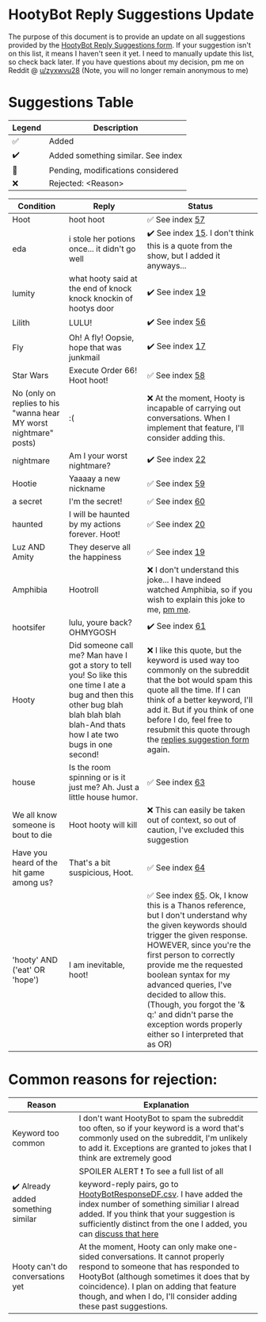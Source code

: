 # HootyBot Reply Suggestions Update

The purpose of this document is to provide an update on all suggestions provided by the [HootyBot Reply Suggestions form](https://forms.gle/67fM5hwX78DHaf6s6). 
If your suggestion isn't on this list, it means I haven't seen it yet. I need to manually update this list, so check back later. If you have questions about my decision, pm me on Reddit @ [u/zyxwvu28](https://www.reddit.com/user/zyxwvu28/) (Note, you will no longer remain anonymous to me)

# Suggestions Table

| Legend | Description |
| ------ | ----------- |
| :white_check_mark: | Added |
| :heavy_check_mark: | Added something similar. See index <number> |
| :pencil: | Pending, modifications considered |
| :x: | Rejected: \<Reason\> |

| Condition   | Reply                                         | Status             |
| ----------- | --------------------------------------------- | ------------------ |
| Hoot        | hoot hoot                                     | :white_check_mark: See index [57](https://github.com/zyxwvu28/Hooty-Bot-Public/blob/main/ReplyDFs/HootyBotResponseDF.csv) |
| eda         | i stole her potions once... it didn't go well | :heavy_check_mark: See index [15](https://github.com/zyxwvu28/Hooty-Bot-Public/blob/main/ReplyDFs/HootyBotResponseDF.csv). I don't think this is a quote from the show, but I added it anyways... |
| lumity | what hooty said at the end of knock knock knockin of hootys door | :heavy_check_mark: See index [19](https://github.com/zyxwvu28/Hooty-Bot-Public/blob/main/ReplyDFs/HootyBotResponseDF.csv)|
| Lilith | LULU! | :heavy_check_mark: See index [56](https://github.com/zyxwvu28/Hooty-Bot-Public/blob/main/ReplyDFs/HootyBotResponseDF.csv) |
| Fly | Oh! A fly! Oopsie, hope that was junkmail | :heavy_check_mark: See index [17](https://github.com/zyxwvu28/Hooty-Bot-Public/blob/main/ReplyDFs/HootyBotResponseDF.csv) |
| Star Wars | Execute Order 66! Hoot hoot! | :white_check_mark: See index [58](https://github.com/zyxwvu28/Hooty-Bot-Public/blob/main/ReplyDFs/HootyBotResponseDF.csv)  |
| No (only on replies to his "wanna hear MY worst nightmare" posts) | :( | :x: At the moment, Hooty is incapable of carrying out conversations. When I implement that feature, I'll consider adding this. |
| nightmare | Am I your worst nightmare? | :heavy_check_mark: See index [22](https://github.com/zyxwvu28/Hooty-Bot-Public/blob/main/ReplyDFs/HootyBotResponseDF.csv)|
| Hootie | Yaaaay a new nickname | :white_check_mark: See index [59](https://github.com/zyxwvu28/Hooty-Bot-Public/blob/main/ReplyDFs/HootyBotResponseDF.csv)  |
| a secret | I'm the secret! | :white_check_mark: See index [60](https://github.com/zyxwvu28/Hooty-Bot-Public/blob/main/ReplyDFs/HootyBotResponseDF.csv) |
| haunted | I will be haunted by my actions forever. Hoot! | :white_check_mark: See index [20](https://github.com/zyxwvu28/Hooty-Bot-Public/blob/main/ReplyDFs/HootyBotResponseDF.csv) |
| Luz AND Amity | They deserve all the happiness  | :white_check_mark: See index [19](https://github.com/zyxwvu28/Hooty-Bot-Public/blob/main/ReplyDFs/HootyBotResponseDF.csv) |
| Amphibia | Hootroll | :x: I don't understand this joke... I have indeed watched Amphibia, so if you wish to explain this joke to me, [pm me](https://www.reddit.com/user/zyxwvu28). |
| hootsifer | lulu, youre back? OHMYGOSH | :heavy_check_mark: See index [61](https://github.com/zyxwvu28/Hooty-Bot-Public/blob/main/ReplyDFs/HootyBotResponseDF.csv) |
| Hooty | Did someone call me? Man have I got a story to tell you! So like this one time I ate a bug and then this other bug blah blah blah blah blah-And thats how I ate two bugs in one second! | :x: I like this quote, but the keyword is used way too commonly on the subreddit that the bot would spam this quote all the time. If I can think of a better keyword, I'll add it. But if you think of one before I do, feel free to resubmit this quote through the [replies suggestion form](https://forms.gle/XaArBT9fcXX4RgxJ6) again. |
| house | Is the room spinning or is it just me? Ah. Just a little house humor. | :white_check_mark: See index [63](https://github.com/zyxwvu28/Hooty-Bot-Public/blob/main/ReplyDFs/HootyBotResponseDF.csv) |
| We all know someone is bout to die | Hoot hooty will kill | :x: This can easily be taken out of context, so out of caution, I've excluded this suggestion |
| Have you heard of the hit game among us? | That's a bit suspicious, Hoot. | :white_check_mark: See index [64](https://github.com/zyxwvu28/Hooty-Bot-Public/blob/main/ReplyDFs/HootyBotResponseDF.csv) |
| 'hooty' AND ('eat' OR 'hope') | I am inevitable, hoot! | :white_check_mark: See index [65](https://github.com/zyxwvu28/Hooty-Bot-Public/blob/main/ReplyDFs/HootyBotResponseDF.csv). Ok, I know this is a Thanos reference, but I don't understand why the given keywords should trigger the given response. HOWEVER, since you're the first person to correctly provide me the requested boolean syntax for my advanced queries, I've decided to allow this. (Though, you forgot the '& q:' and didn't parse the exception words properly either so I interpreted that as OR) |


# Common reasons for rejection:
| Reason   | Explanation |
| -------- | ----------- |
| Keyword too common | I don't want HootyBot to spam the subreddit too often, so if your keyword is a word that's commonly used on the subreddit, I'm unlikely to add it. Exceptions are granted to jokes that I think are extremely good |
| :heavy_check_mark: Already added something similar | SPOILER ALERT ❗ To see a full list of all keyword-reply pairs, go to [HootyBotResponseDF.csv](https://github.com/zyxwvu28/Hooty-Bot-Public/blob/main/ReplyDFs/HootyBotResponseDF.csv). I have added the index number of something similiar I alread added. If you think that your suggestion is sufficiently distinct from the one I added, you can [discuss that here](https://github.com/zyxwvu28/Hooty-Bot-Public/discussions/categories/hootybot-reply-suggestions)|
| Hooty can't do conversations yet | At the moment, Hooty can only make one-sided conversations. It cannot properly respond to someone that has responded to HootyBot (although sometimes it does that by coincidence). I plan on adding that feature though, and when I do, I'll consider adding these past suggestions. |

